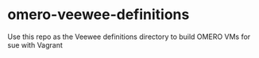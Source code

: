 omero-veewee-definitions
========================

Use this repo as the Veewee definitions directory to build OMERO VMs for sue with Vagrant
